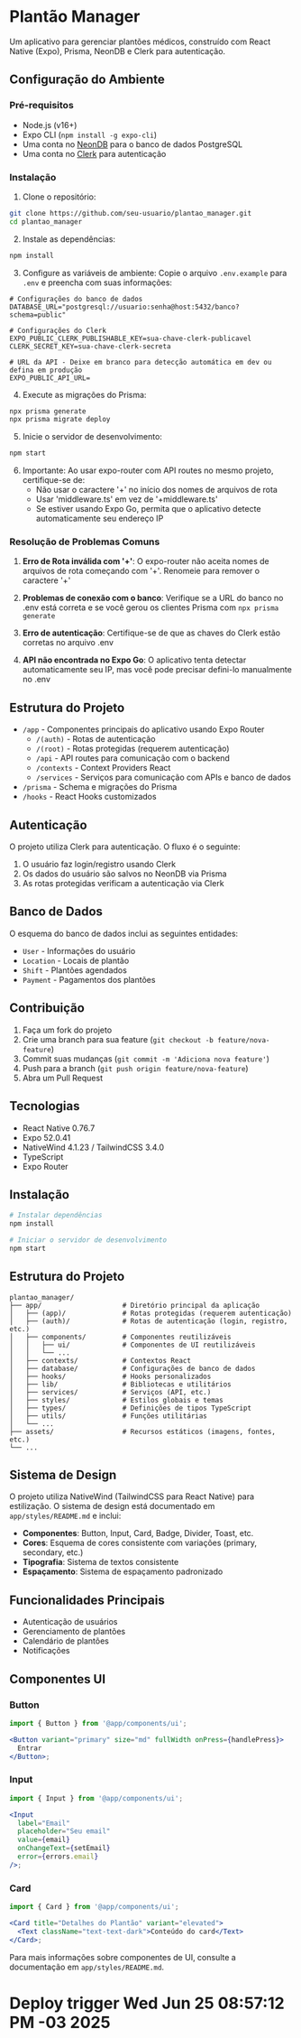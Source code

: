 # Plantão Manager

Um aplicativo para gerenciar plantões médicos, construído com React Native (Expo), Prisma, NeonDB e Clerk para autenticação.

## Configuração do Ambiente

### Pré-requisitos

- Node.js (v16+)
- Expo CLI (`npm install -g expo-cli`)
- Uma conta no [NeonDB](https://neon.tech) para o banco de dados PostgreSQL
- Uma conta no [Clerk](https://clerk.dev) para autenticação

### Instalação

1. Clone o repositório:

```bash
git clone https://github.com/seu-usuario/plantao_manager.git
cd plantao_manager
```

2. Instale as dependências:

```bash
npm install
```

3. Configure as variáveis de ambiente:
   Copie o arquivo `.env.example` para `.env` e preencha com suas informações:

```
# Configurações do banco de dados
DATABASE_URL="postgresql://usuario:senha@host:5432/banco?schema=public"

# Configurações do Clerk
EXPO_PUBLIC_CLERK_PUBLISHABLE_KEY=sua-chave-clerk-publicavel
CLERK_SECRET_KEY=sua-chave-clerk-secreta

# URL da API - Deixe em branco para detecção automática em dev ou defina em produção
EXPO_PUBLIC_API_URL=
```

4. Execute as migrações do Prisma:

```bash
npx prisma generate
npx prisma migrate deploy
```

5. Inicie o servidor de desenvolvimento:

```bash
npm start
```

6. Importante: Ao usar expo-router com API routes no mesmo projeto, certifique-se de:
   - Não usar o caractere '+' no início dos nomes de arquivos de rota
   - Usar 'middleware.ts' em vez de '+middleware.ts'
   - Se estiver usando Expo Go, permita que o aplicativo detecte automaticamente seu endereço IP

### Resolução de Problemas Comuns

1. **Erro de Rota inválida com '+'**: O expo-router não aceita nomes de arquivos de rota começando com '+'. Renomeie para remover o caractere '+'

2. **Problemas de conexão com o banco**: Verifique se a URL do banco no .env está correta e se você gerou os clientes Prisma com `npx prisma generate`

3. **Erro de autenticação**: Certifique-se de que as chaves do Clerk estão corretas no arquivo .env

4. **API não encontrada no Expo Go**: O aplicativo tenta detectar automaticamente seu IP, mas você pode precisar defini-lo manualmente no .env

## Estrutura do Projeto

- `/app` - Componentes principais do aplicativo usando Expo Router
  - `/(auth)` - Rotas de autenticação
  - `/(root)` - Rotas protegidas (requerem autenticação)
  - `/api` - API routes para comunicação com o backend
  - `/contexts` - Context Providers React
  - `/services` - Serviços para comunicação com APIs e banco de dados
- `/prisma` - Schema e migrações do Prisma
- `/hooks` - React Hooks customizados

## Autenticação

O projeto utiliza Clerk para autenticação. O fluxo é o seguinte:

1. O usuário faz login/registro usando Clerk
2. Os dados do usuário são salvos no NeonDB via Prisma
3. As rotas protegidas verificam a autenticação via Clerk

## Banco de Dados

O esquema do banco de dados inclui as seguintes entidades:

- `User` - Informações do usuário
- `Location` - Locais de plantão
- `Shift` - Plantões agendados
- `Payment` - Pagamentos dos plantões

## Contribuição

1. Faça um fork do projeto
2. Crie uma branch para sua feature (`git checkout -b feature/nova-feature`)
3. Commit suas mudanças (`git commit -m 'Adiciona nova feature'`)
4. Push para a branch (`git push origin feature/nova-feature`)
5. Abra um Pull Request

## Tecnologias

- React Native 0.76.7
- Expo 52.0.41
- NativeWind 4.1.23 / TailwindCSS 3.4.0
- TypeScript
- Expo Router

## Instalação

```bash
# Instalar dependências
npm install

# Iniciar o servidor de desenvolvimento
npm start
```

## Estrutura do Projeto

```
plantao_manager/
├── app/                    # Diretório principal da aplicação
│   ├── (app)/              # Rotas protegidas (requerem autenticação)
│   ├── (auth)/             # Rotas de autenticação (login, registro, etc.)
│   ├── components/         # Componentes reutilizáveis
│   │   ├── ui/             # Componentes de UI reutilizáveis
│   │   └── ...
│   ├── contexts/           # Contextos React
│   ├── database/           # Configurações de banco de dados
│   ├── hooks/              # Hooks personalizados
│   ├── lib/                # Bibliotecas e utilitários
│   ├── services/           # Serviços (API, etc.)
│   ├── styles/             # Estilos globais e temas
│   ├── types/              # Definições de tipos TypeScript
│   ├── utils/              # Funções utilitárias
│   └── ...
├── assets/                 # Recursos estáticos (imagens, fontes, etc.)
└── ...
```

## Sistema de Design

O projeto utiliza NativeWind (TailwindCSS para React Native) para estilização. O sistema de design está documentado em `app/styles/README.md` e inclui:

- **Componentes**: Button, Input, Card, Badge, Divider, Toast, etc.
- **Cores**: Esquema de cores consistente com variações (primary, secondary, etc.)
- **Tipografia**: Sistema de textos consistente
- **Espaçamento**: Sistema de espaçamento padronizado

## Funcionalidades Principais

- Autenticação de usuários
- Gerenciamento de plantões
- Calendário de plantões
- Notificações

## Componentes UI

### Button

```jsx
import { Button } from '@app/components/ui';

<Button variant="primary" size="md" fullWidth onPress={handlePress}>
  Entrar
</Button>;
```

### Input

```jsx
import { Input } from '@app/components/ui';

<Input
  label="Email"
  placeholder="Seu email"
  value={email}
  onChangeText={setEmail}
  error={errors.email}
/>;
```

### Card

```jsx
import { Card } from '@app/components/ui';

<Card title="Detalhes do Plantão" variant="elevated">
  <Text className="text-text-dark">Conteúdo do card</Text>
</Card>;
```

Para mais informações sobre componentes de UI, consulte a documentação em `app/styles/README.md`.
# Deploy trigger Wed Jun 25 08:57:12 PM -03 2025
